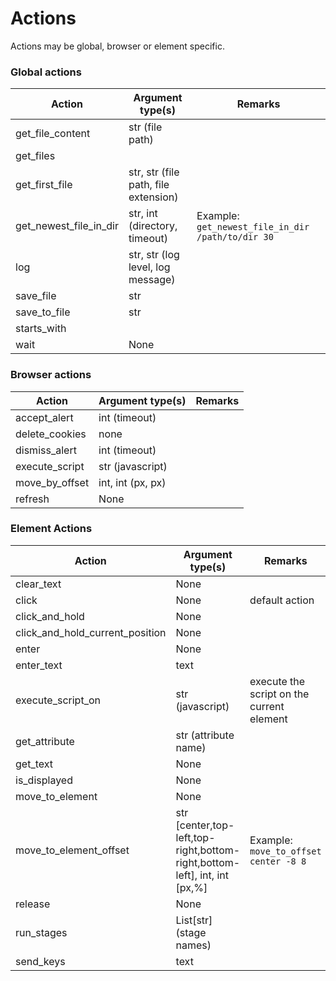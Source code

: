 # Actions

Actions may be global, browser or element specific.

### Global actions

| Action                 | Argument type(s)                     | Remarks                                           |
|------------------------|--------------------------------------|---------------------------------------------------|
| get_file_content       | str (file path)                      |                                                   |
| get_files              |                                      |                                                   |
| get_first_file         | str, str (file path, file extension) |                                                   |
| get_newest_file_in_dir | str, int (directory, timeout)        | Example: `get_newest_file_in_dir /path/to/dir 30` |
| log                    | str, str (log level, log message)    |                                                   |
| save_file              | str                                  |                                                   |
| save_to_file           | str                                  |                                                   |
| starts_with            |                                      |                                                   |
| wait                   | None                                 |                                                   |

### Browser actions

| Action         | Argument type(s)  | Remarks                       |
|----------------|-------------------|-------------------------------|
| accept_alert   | int (timeout)     |                               |
| delete_cookies | none              |                               |
| dismiss_alert  | int (timeout)     |                               |
| execute_script | str (javascript)  |                               |
| move_by_offset | int, int (px, px) |                               |
| refresh        | None              |                               |

### Element Actions

| Action                          | Argument type(s)                                                          | Remarks                                   |
|---------------------------------|---------------------------------------------------------------------------|-------------------------------------------|
| clear_text                      | None                                                                      |                                           |
| click                           | None                                                                      | default action                            |
| click_and_hold                  | None                                                                      |                                           |
| click_and_hold_current_position | None                                                                      |                                           |
| enter                           | None                                                                      |                                           |
| enter_text                      | text                                                                      |                                           |
| execute_script_on               | str (javascript)                                                          | execute the script on the current element |
| get_attribute                   | str (attribute name)                                                      |                                           |
| get_text                        | None                                                                      |                                           |    
| is_displayed                    | None                                                                      |                                           |
| move_to_element                 | None                                                                      |                                           |
| move_to_element_offset          | str [center,top-left,top-right,bottom-right,bottom-left], int, int [px,%] | Example: `move_to_offset center -8 8`     |
| release                         | None                                                                      |                                           |
| run_stages                      | List[str] (stage names)                                                   |                                           |
| send_keys                       | text                                                                      |                                           |
